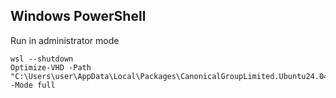## Windows PowerShell

Run in administrator mode

```
wsl --shutdown
Optimize-VHD -Path "C:\Users\user\AppData\Local\Packages\CanonicalGroupLimited.Ubuntu24.04LTS_79rhkp1fndgsc\LocalState\ext4.vhdx" -Mode full
```

